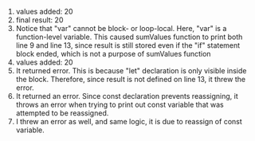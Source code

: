 1. values added: 20
2. final result: 20
3. Notice that "var" cannot be block- or loop-local. Here, "var" is a function-level variable. This caused sumValues function to print both line 9 and line 13, since result is still stored even if the "if" statement block ended, which is not a purpose of sumValues function
4. values added: 20
5. It returned error. This is because "let" declaration is only visible inside the block. Therefore, since result is not defined on line 13, it threw the error.
6. It returned an error. Since const declaration prevents reassigning, it throws an error when trying to print out const variable that was attempted to be reassigned.
7. I threw an error as well, and same logic, it is due to reassign of const variable.
